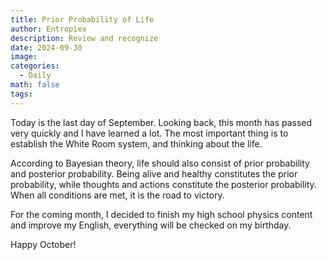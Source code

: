 ```yaml
---
title: Prior Probability of Life
author: Entropiex
description: Review and recognize
date: 2024-09-30
image: 
categories:
  - Daily
math: false
tags:
---
```

Today is the last day of September. Looking back, this month has passed very quickly and I have learned a lot. The most important thing is to establish the White Room system, and thinking about the life.

According to Bayesian theory, life should also consist of prior probability and posterior probability. Being alive and healthy constitutes the prior probability, while thoughts and actions constitute the posterior probability. When all conditions are met, it is the road to victory.

For the coming month, I decided to finish my high school physics content and improve my English, everything will be checked on my birthday.

Happy October!